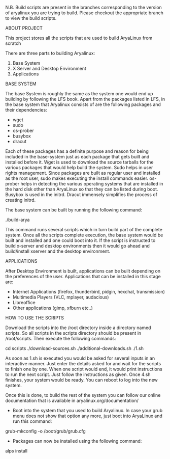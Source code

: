 N.B. Build scripts are present in the branches corresponding to the version of aryalinux you are trying to build. Please checkout the appropriate branch to view the build scripts.

ABOUT PROJECT

This project stores all the scripts that are used to build AryaLinux from scratch

There are three parts to building Aryalinux:
1) Base System
2) X Server and Desktop Environment
3) Applications

BASE SYSTEM

The base System is roughly the same as the system one would end up building by following
the LFS book. Apart from the packages listed in LFS, in the base system that Aryalinux
consists of are the following packages and their dependencies:

 * wget
 * sudo
 * os-prober
 * busybox
 * dracut

Each of these packages has a definite purpose and reason for being included in the base-system
just as each package that gets built and installed before it. Wget is used to download the source
tarballs for the various packages that would help build the system. Sudo helps in user rights
management. Since packages are built as regular user and installed as the root user, sudo makes
executing the install commands easier. os-prober helps in detecting the various operating systems
that are installed in the hard disk other than AryaLinux so that they can be listed during boot.
Busybox is used in the initrd. Dracut immensely simplifies the process of creating initrd.

The base system can be built by running the following command:

./build-arya

This command runs several scripts which in turn build part of the complete system.
Once all the scripts complete execution, the base system would be built and installed and
one could boot into it. If the script is instructed to build x-server and desktop environments then
it would go ahead and build/install xserver and the desktop environment.

APPLICATIONS

After Desktop Environment is built, applications can be built depending on the preferences of
the user. Applications that can be installed in this stage are:

 * Internet Applications (firefox, thunderbird, pidgin, hexchat, transmission)
 * Multimedia Players (VLC, mplayer, audacious)
 * Libreoffice
 * Other applications (gimp, xfburn etc..)

HOW TO USE THE SCRIPTS

Download the scripts into the /root directory inside a directory named scripts. So all scripts
in the scripts directory should be present in /root/scripts. Then execute the following commands:

cd scripts
./download-sources.sh
./additional-downloads.sh
./1.sh

As soon as 1.sh is executed you would be asked for several inputs in an interactive manner. Just
enter the details asked for and wait for the scripts to finish one by one. When one script would
end, it would print instructions to run the next script. Just follow the instructions as given.
Once 4.sh finishes, your system would be ready. You can reboot to log into the new system.

Once this is done, to build the rest of the system you can follow our online documentation that
is available in aryalinux.org/documentation/

* Boot into the system that you used to build Aryalinux. In case your grub menu does not show that
option any more, just boot into AryaLinux and run this command:

grub-mkconfig -o /boot/grub/grub.cfg

* Packages can now be installed using the following command:

alps install <package-name>
